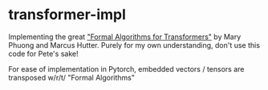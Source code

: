 # transformer-impl

Implementing the great ["Formal Algorithms for Transformers"](https://arxiv.org/abs/2207.09238) by Mary Phuong and Marcus Hutter. Purely for my own understanding, don't use this code for Pete's sake!

For ease of implementation in Pytorch, embedded vectors / tensors are transposed w/r/t/ "Formal Algorithms"
